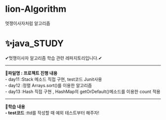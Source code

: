 # lion-Algorithm
멋쟁이사자처럼 알고리즘
# ✨java_STUDY
✔멋쟁이사자 알고리즘 학습 관련 레파지토리입니다.✔
<hr>
<b>📝파일명 : 프로젝트 진행 내용</b><br>
- day11 :Stack 메소드 직접 구현, test코드 Junit사용 <br>
- day12 :정렬 Arrays.sort()를 이용한 알고리즘 <br>
- day13 :Hash 직접 구현 , HashMap의 getOrDefault()메소드를 이용한 count 적용<br>

<hr>
<b>🎈학습 내용</b><br>
<b>- test코드</b> :ttd를 작성할 때 예외 테스트부터 해주자!<br>


